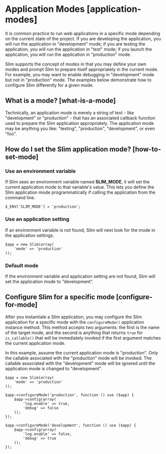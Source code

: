 # Application Modes [application-modes]

It is common practice to run web applications in a specific mode depending on the current state of the project. If you are developing the application, you will run the application in "development" mode; if you are testing the application, you will run the application in "test" mode; if you launch the application, you will run the application in "production" mode.

Slim supports the concept of modes in that you may define your own modes and prompt Slim to prepare itself appropriately in the current mode. For example, you may want to enable debugging in "development" mode but not in "production" mode. The examples below demonstrate how to configure Slim differently for a given mode.

## What is a mode? [what-is-a-mode]

Technically, an application mode is merely a string of text - like "development" or "production" - that has an associated callback function used to prepare the Slim application appropriately. The application mode may be anything you like: "testing", "production", "development", or even "foo".

## How do I set the Slim application mode? [how-to-set-mode]

### Use an environment variable

If Slim sees an environment variable named **SLIM_MODE**, it will set the current application mode to that variable's value. This lets you define the Slim application mode programmatically if calling the application from the command line.

    $_ENV['SLIM_MODE'] = 'production';

### Use an application setting

If an environment variable is not found, Slim will next look for the mode in the application settings.

    $app = new Slim(array(
        'mode' => 'production'
    ));

### Default mode

If the environment variable and application setting are not found, Slim will set the application mode to "development".

## Configure Slim for a specific mode [configure-for-mode]

After you instantiate a Slim application, you may configure the Slim application for a specific mode with the `configureMode()` application instance method. This method accepts two arguments: the first is the name of the target mode, and the second is anything that returns `true` for `is_callable()` that will be immediately invoked if the first argument matches the current application mode.

In this example, assume the current application mode is "production". Only the callable associated with the "production" mode will be invoked. The callable associated with the "development" mode will be ignored until the application mode is changed to "development".

    $app = new Slim(array(
        'mode' => 'production'
    ));

    $app->configureMode('production', function () use ($app) {
        $app->config(array(
            'log.enable' => true,
            'debug' => false
        ));
    });

    $app->configureMode('development', function () use ($app) {
        $app->config(array(
            'log.enable' => false,
            'debug' => true
        ));
    });
